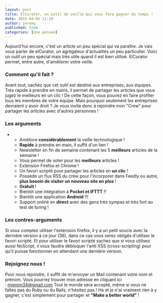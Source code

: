 ```yaml
---
layout: post
title: ElCurator, un outil de veille qui vous fera gagner du temps !
date: 2015-04-02 12:19
author: jeremy
published: true
categories: [Une pensee]
---
```

Aujourd'hui encore, c'est un article un peu spécial qui va paraître. Je vais vous parler de elCurator, un agrégateur d'actualités un peu particulier.
Voici un outil un peu spécial mais très utile quand il est bien utilisé. ElCurator permet, entre autre, d'améliorer votre veille.

### **Comment qu'il fait ?**
Avant tout, sachez que cet outil est destiné aux entreprises, aux équipes. Très rapide à prendre en mains, il permet de partager les articles que vous jugez le meilleurs en un clic !
De cette façon, vous pouvez en faire profiter tous les membres de votre équipe. Mais pourquoi seulement les entreprises devraient y avoir droit ? Je vous invite donc à rejoindre mon "Crew" pour partager les articles avec d'autres personnes !
<!--break-->




### **Les arguments**
*
	* Améliore **considérablement** la veille technologique !
	* **Rapide** à prendre en main, il suffit d'un lien !
	* Newsletter en fin de semaine contenant les 5 **meilleurs** articles de la semaine !
	* Vous permet de voter pour les **meilleurs** articles !
	* Extension Firefox et Chrome !
	* Un favori scripté pour partager les articles en **un clic** !
	* Possède un flux RSS du crew pour l'incorporer dans Feedly ou autre, **plus besoin de visiter un nouveau site en plus** !
	* **Gratuit** !
	* Bientôt une intégration à **Pocket et IFTTT** !!
	* Bientôt une application **Android** !!!
	* Support online en **direct** avec des gens très sympas et très fort au test de turing !





### **Les contres-arguments**
Si vous comptez utiliser l'extension firefox, il y a un petit soucis avec la dernière version à ce jour (36), dans ce cas vous serez obligés d'utiliser le favori scripté. Et pour utiliser le favori scripté sachez que si vous utilisez aussi NoScript, il vous faudra débloquer l'anti XSS (cross-scripting) pour qu'il puisse fonctionner en attendant une dernière version.




### **Rejoignez nous !**
Pour nous rejoindre, il suffit de m'envoyer un Mail contenant votre nom et prénom. Vous pourrez trouver mon adresse en cliquant ici : <a href="mailto:mjerem34@gmail.com">mjerem34@gmail.com</a> Tout le monde sera accepté, même si vous ne faîtes pas du Ruby ou du Rails, n'hésitez pas !
Ha et je n'ai vraiment rien à y gagner, c'est simplement pour partager et **"Make a better world"** !
